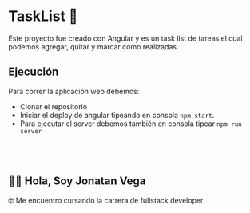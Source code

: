 # TaskList 📝

Este proyecto fue creado con Angular y es un task list de tareas el cual podemos agregar, quitar y marcar como realizadas.

## Ejecución

Para correr la aplicación web debemos:

- Clonar el repositorio
- Iniciar el deploy de angular tipeando en consola `npm start`.
- Para ejecutar el server debemos también en consola tipear  `npm run server`
<br></br><br></br>
## 🙋‍♂️ Hola, Soy Jonatan Vega
:nerd_face: Me encuentro cursando la carrera de fullstack developer 